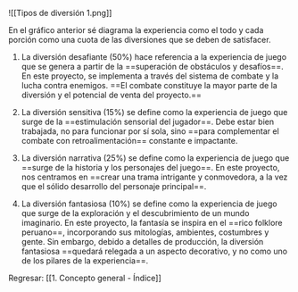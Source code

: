 
![[Tipos de diversión 1.png]]

En el gráfico anterior sé diagrama la experiencia como el todo y cada porción como una cuota de las diversiones que se deben de satisfacer.

1. La diversión desafiante (50%) hace referencia a la experiencia de juego que se genera a partir de la ==superación de obstáculos y desafíos==. En este proyecto, se implementa a través del sistema de combate y la lucha contra enemigos. ==El combate constituye la mayor parte de la diversión y el potencial de venta del proyecto.==

2. La diversión sensitiva (15%) se define como la experiencia de juego que surge de la ==estimulación sensorial del jugador==. Debe estar bien trabajada, no para funcionar por sí sola, sino ==para complementar el combate con retroalimentación== constante e impactante.

3. La diversión narrativa (25%) se define como la experiencia de juego que ==surge de la historia y los personajes del juego==. En este proyecto, nos centramos en ==crear una trama intrigante y conmovedora, a la vez que el sólido desarrollo del personaje principal==. 

4. La diversión fantasiosa (10%) se define como la experiencia de juego que surge de la exploración y el descubrimiento de un mundo imaginario. En este proyecto, la fantasía se inspira en el ==rico folklore peruano==, incorporando sus mitologías, ambientes, costumbres y gente. Sin embargo, debido a detalles de producción, la diversión fantasiosa ==quedará relegada a un aspecto decorativo, y no como uno de los pilares de la experiencia==.


Regresar: [[1. Concepto general - Índice]]
